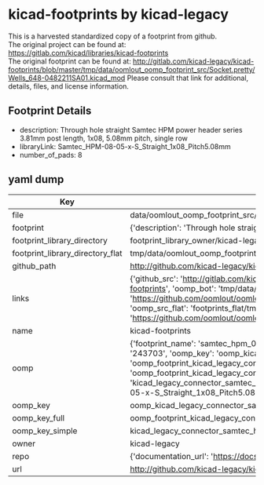 # kicad-footprints by kicad-legacy  
This is a harvested standardized copy of a footprint from github.  
The original project can be found at:  
https://gitlab.com/kicad/libraries/kicad-footprints  
The original footprint can be found at:
http://gitlab.com/kicad-legacy/kicad-footprints/blob/master/tmp/data/oomlout_oomp_footprint_src/Socket.pretty/Wells_648-0482211SA01.kicad_mod
Please consult that link for additional, details, files, and license information.  
## Footprint Details
* description: Through hole straight Samtec HPM power header series 3.81mm post length, 1x08, 5.08mm pitch, single row  
* libraryLink: Samtec_HPM-08-05-x-S_Straight_1x08_Pitch5.08mm  
* number_of_pads: 8  
## yaml dump  
| Key | Value |  
| --- | --- |  
| file | data/oomlout_oomp_footprint_src/kicad-footprints/Connector_Samtec_HPM_THT.pretty/Samtec_HPM-08-05-x-S_Straight_1x08_Pitch5.08mm.kicad_mod |  
| footprint | {'description': 'Through hole straight Samtec HPM power header series 3.81mm post length, 1x08, 5.08mm pitch, single row', 'libraryLink': 'Samtec_HPM-08-05-x-S_Straight_1x08_Pitch5.08mm', 'number_of_pads': 8} |  
| footprint_library_directory | footprint_library_owner/kicad-legacy_kicad-footprints |  
| footprint_library_directory_flat | tmp/data/oomlout_oomp_footprint_src/footprints_flat/kicad_legacy_connector_samtec_hpm_tht_samtec_hpm_08_05_x_s_straight_1x08_pitch5_08mm/working |  
| github_path | http://github.com/kicad-legacy/kicad-footprints/blob/master/tmp/data/oomlout_oomp_footprint_src/Connector_Samtec_HPM_THT.pretty/Samtec_HPM-08-05-x-S_Straight_1x08_Pitch5.08mm.kicad_mod |  
| links | {'github_src': 'http://gitlab.com/kicad-legacy/kicad-footprints/blob/master/tmp/data/oomlout_oomp_footprint_src/Socket.pretty/Wells_648-0482211SA01.kicad_mod', 'github_src_repo': 'https://gitlab.com/kicad/libraries/kicad-footprints', 'oomp_bot': 'tmp/data/oomlout_oomp_footprint_src/footprints/kicad_legacy_connector_samtec_hpm_tht_samtec_hpm_08_05_x_s_straight_1x08_pitch5_08mm/working', 'oomp_bot_github': 'https://github.com/oomlout/oomlout_oomp_footprint_bot/tree/main/tmp/data/oomlout_oomp_footprint_src/footprints/kicad_legacy_connector_samtec_hpm_tht_samtec_hpm_08_05_x_s_straight_1x08_pitch5_08mm/working', 'oomp_src_flat': 'footprints_flat/tmp/data/oomlout_oomp_footprint_src/footprints_flat/kicad_legacy_connector_samtec_hpm_tht_samtec_hpm_08_05_x_s_straight_1x08_pitch5_08mm/working', 'oomp_src_flat_github': 'https://github.com/oomlout/oomlout_oomp_footprint_src/tree/main/tmp/data/oomlout_oomp_footprint_src/footprints_flat/kicad_legacy_connector_samtec_hpm_tht_samtec_hpm_08_05_x_s_straight_1x08_pitch5_08mm/working'} |  
| name | kicad-footprints |  
| oomp | {'footprint_name': 'samtec_hpm_08_05_x_s_straight_1x08_pitch5_08mm', 'library_name': 'connector_samtec_hpm_tht', 'md5': '2437035ae8da531e2b24f1ba5bd3cea6', 'md5_10': '2437035ae8', 'md5_5': '24370', 'md5_6': '243703', 'oomp_key': 'oomp_kicad_legacy_connector_samtec_hpm_tht_samtec_hpm_08_05_x_s_straight_1x08_pitch5_08mm', 'oomp_key_extra': 'oomp_footprint_kicad_legacy_connector_samtec_hpm_tht_samtec_hpm_08_05_x_s_straight_1x08_pitch5_08mm', 'oomp_key_full': 'oomp_footprint_kicad_legacy_connector_samtec_hpm_tht_samtec_hpm_08_05_x_s_straight_1x08_pitch5_08mm_243703', 'oomp_key_simple': 'kicad_legacy_connector_samtec_hpm_tht_samtec_hpm_08_05_x_s_straight_1x08_pitch5_08mm', 'original_filename': 'data/oomlout_oomp_footprint_src/kicad-footprints/Connector_Samtec_HPM_THT.pretty/Samtec_HPM-08-05-x-S_Straight_1x08_Pitch5.08mm.kicad_mod', 'owner_name': 'kicad_legacy'} |  
| oomp_key | oomp_kicad_legacy_connector_samtec_hpm_tht_samtec_hpm_08_05_x_s_straight_1x08_pitch5_08mm |  
| oomp_key_full | oomp_footprint_kicad_legacy_connector_samtec_hpm_tht_samtec_hpm_08_05_x_s_straight_1x08_pitch5_08mm |  
| oomp_key_simple | kicad_legacy_connector_samtec_hpm_tht_samtec_hpm_08_05_x_s_straight_1x08_pitch5_08mm |  
| owner | kicad-legacy |  
| repo | {'documentation_url': 'https://docs.github.com/rest/repos/repos#get-a-repository', 'message': 'Not Found'} |  
| url | http://github.com/kicad-legacy/kicad-footprints |  

